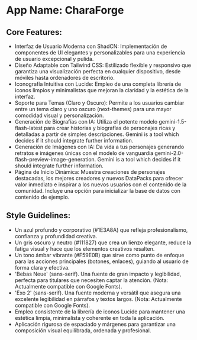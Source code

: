 # **App Name**: CharaForge

## Core Features:

- Interfaz de Usuario Moderna con ShadCN: Implementación de componentes de UI elegantes y personalizables para una experiencia de usuario excepcional y pulida.
- Diseño Adaptable con Tailwind CSS: Estilizado flexible y responsivo que garantiza una visualización perfecta en cualquier dispositivo, desde móviles hasta ordenadores de escritorio.
- Iconografía Intuitiva con Lucide: Empleo de una completa librería de iconos limpios y minimalistas que mejoran la claridad y la estética de la interfaz.
- Soporte para Temas (Claro y Oscuro): Permite a los usuarios cambiar entre un tema claro y uno oscuro (next-themes) para una mayor comodidad visual y personalización.
- Generación de Biografías con IA: Utiliza el potente modelo gemini-1.5-flash-latest para crear historias y biografías de personajes ricas y detalladas a partir de simples descripciones. Gemini is a tool which decides if it should integrate further information.
- Generación de Imágenes con IA: Da vida a tus personajes generando retratos e imágenes únicas con el modelo de vanguardia gemini-2.0-flash-preview-image-generation. Gemini is a tool which decides if it should integrate further information.
- Página de Inicio Dinámica: Muestra creaciones de personajes destacadas, los mejores creadores y nuevos DataPacks para ofrecer valor inmediato e inspirar a los nuevos usuarios con el contenido de la comunidad. Incluye una opción para inicializar la base de datos con contenido de ejemplo.

## Style Guidelines:

- Un azul profundo y corporativo (#1E3A8A) que refleja profesionalismo, confianza y profundidad creativa.
- Un gris oscuro y neutro (#111827) que crea un lienzo elegante, reduce la fatiga visual y hace que los elementos creativos resalten.
- Un tono ámbar vibrante (#F59E0B) que sirve como punto de enfoque para las acciones principales (botones, enlaces), guiando al usuario de forma clara y efectiva.
- 'Bebas Neue' (sans-serif). Una fuente de gran impacto y legibilidad, perfecta para titulares que necesiten captar la atención. (Nota: Actualmente compatible con Google Fonts).
- 'Exo 2' (sans-serif). Una fuente moderna y versátil que asegura una excelente legibilidad en párrafos y textos largos. (Nota: Actualmente compatible con Google Fonts).
- Empleo consistente de la librería de iconos Lucide para mantener una estética limpia, minimalista y coherente en toda la aplicación.
- Aplicación rigurosa de espaciado y márgenes para garantizar una composición visual equilibrada, ordenada y profesional.